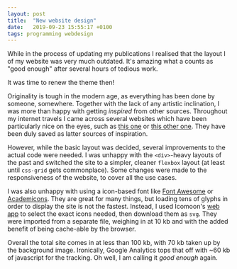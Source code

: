 ```yaml
---
layout: post
title:  "New website design"
date:   2019-09-23 15:55:17 +0100
tags: programming webdesign
---
```


While in the process of updating my publications I realised that the layout I of my
website was very much outdated. It's amazing what a counts as "good enough" after several
hours of tedious work.

It was time to renew the theme then!

Originality is tough in the modern age, as everything has been done by someone, somewhere.
Together with the lack of any artistic inclination, I was more than happy with getting
_inspired_ from other sources. Throughout my internet travels I came across several
websites which have been particularly nice on the eyes, such as [this one](https://swdg.io/)
or [this other one](https://thelehhman.com/). They have been duly saved as latter sources
of inspiration.

However, while the basic layout was decided, several improvements to the actual code were
needed. I was unhappy with the `<div>`-heavy layouts of the past and switched the site to
a simpler, cleaner `flexbox` layout (at least until `css-grid` gets commonplace). Some
changes were made to the responsiveness of the website, to cover all the use cases.

I was also unhappy with using a icon-based font like [Font Awesome](https://fontawesome.com)
or [Academicons](https://jpswalsh.github.io/academicons/). They are great for many things,
but loading tens of glyphs in order to display the site is not the fastest. Instead, I
used Icomoon's [web app](https://icomoon.io/app/) to select the exact icons needed, then
download them as `svg`. They were imported from a separate file, weighing in at 10 kb and
with the added benefit of being cache-able by the browser.

Overall the total site comes in at less than 100 kb, with 70 kb taken up by the background
image. Ironically, Google Analytics tops that off with ~60 kb of javascript for the
tracking. Oh well, I am calling it _good enough_ again.